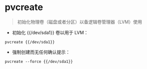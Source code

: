 # pvcreate

> 初始化物理卷（磁盘或者分区）以备逻辑卷管理器（LVM）使用

- 初始化 {{/dev/sda1}} 卷以用于 LVM：

`pvcreate {{/dev/sda1}}`

- 强制创建而无任何确认提示：

`pvcreate --force {{/dev/sda1}}`

[#]: contributors: ([王兴宇，Linux & BC]，[杨雪枫])